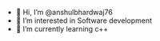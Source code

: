 - 👋 Hi, I’m @anshulbhardwaj76
- 👀 I’m interested in Software development
- 🌱 I’m currently learning c++

<!---
anshulbhardwaj76/anshulbhardwaj76 is a ✨ special ✨ repository because its `README.md` (this file) appears on your GitHub profile.
You can click the Preview link to take a look at your changes.
--->

